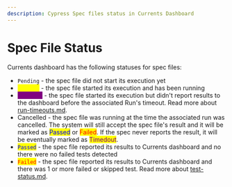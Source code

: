 ```yaml
---
description: Cypress Spec files status in Currents Dashboard
---
```


# Spec File Status

Currents dashboard has the following statuses for spec files:

* `Pending` - the spec file did not start its execution yet
* <mark style="color:yellow;">`Running`</mark> - the spec file started its execution and has been running
* <mark style="color:purple;background-color:purple;">`Timedout`</mark> - the spec file started its execution but didn't report results to the dashboard before the associated Run's timeout. Read more about [run-timeouts.md](../runs/run-timeouts.md "mention").
* Cancelled - the spec file was running at the time the associated run was cancelled. The system will still accept the spec file's result and it will be marked as <mark style="color:blue;">Passed</mark> or <mark style="color:red;">Failed</mark>. If the spec never reports the result, it will be eventually marked as <mark style="color:purple;">Timedout</mark>.
* <mark style="color:blue;">`Passed`</mark> - the spec file reported its results to Currents dashboard and no there were no failed tests detected
* <mark style="color:red;">`Failed`</mark> - the spec file reported its results to Currents dashboard and there was 1 or more failed or skipped test. Read more about [test-status.md](../tests/test-status.md "mention").


